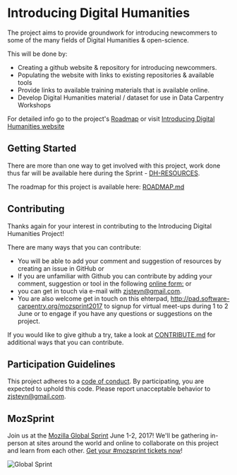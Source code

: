 #  Introducing Digital Humanities 

The project aims to provide groundwork for introducing newcommers to some of the many fields of Digital Humanities & open-science.

This will be done by:
* Creating a github website & repository for introducing newcommers.
* Populating the website with links to existing repositories & available tools 
* Provide links to available training materials that is available online.
* Develop Digital Humanities material / dataset for use in Data Carpentry Workshops

For detailed info go to the project's [Roadmap](ROADMAP.md) or visit [Introducing Digital Humanities website](https://dh-southernafrica.github.io/Capacity-Building/)

## Getting Started

There are more than one way to get involved with this project, work done thus far will be available here during the Sprint - [DH-RESOURCES](DH-RESOURCES.md). 

The roadmap for this project is available here: [ROADMAP.md](ROADMAP.md)

## Contributing

Thanks again for your interest in contributing to the Introducing Digital Humanities Project! 

There are many ways that you can contribute: 

- You will be able to add your comment and suggestion of resources by creating an issue in GitHub or
- If you are unfamiliar with Github you can contribute by adding your comment, suggestion or tool in the following [online form:](https://goo.gl/forms/Q6Tz2GletfsMSLGt1) or
- you can get in touch via e-mail with [zjsteyn@gmail.com](mailto:zjsteyn@gmail.com).
- You are also welcome get in touch on this ehterpad, http://pad.software-carpentry.org/mozsprint2017 to signup for virtual meet-ups during 1 to 2 June or to engage if you have any questions or suggestions on the project.

If you would like to give github a try, take a look at [CONTRIBUTE.md](CONTRIBUTE.md) for additional ways that you can contribute.

## Participation Guidelines

This project adheres to a [code of conduct](CODE_OF_CONDUCT.md). By participating, you are expected to uphold this code. Please report unacceptable behavior to [zjsteyn@gmail.com](mailto:zjsteyn@gmail.com).

## MozSprint

Join us at the [Mozilla Global Sprint](http://mozilla.github.io/global-sprint/) June 1-2, 2017! We'll be gathering in-person at sites around the world and online to collaborate on this project and learn from each other. [Get your #mozsprint tickets now](http://mozilla.github.io/global-sprint/)!

![Global Sprint](https://cloud.githubusercontent.com/assets/617994/24632585/b2b07dcc-1892-11e7-91cf-f9e473187cf7.png)
